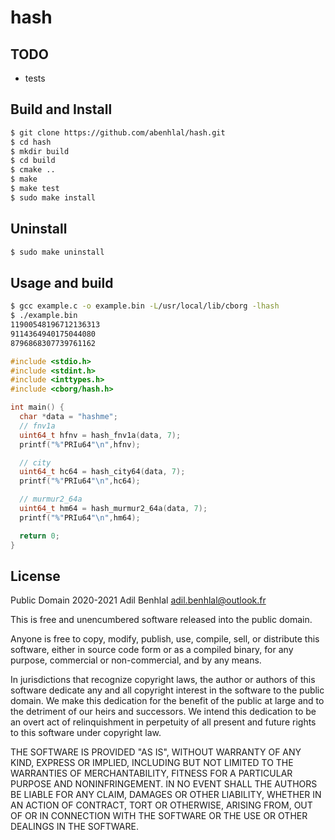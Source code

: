 # hash

## TODO
- tests

## Build and Install

```sh
$ git clone https://github.com/abenhlal/hash.git
$ cd hash
$ mkdir build
$ cd build
$ cmake ..
$ make
$ make test
$ sudo make install
```

## Uninstall

```sh
$ sudo make uninstall
```

## Usage and build

```sh
$ gcc example.c -o example.bin -L/usr/local/lib/cborg -lhash
$ ./example.bin
11900548196712136313
9114364940175044080
8796868307739761162
```

```C
#include <stdio.h>
#include <stdint.h>
#include <inttypes.h>
#include <cborg/hash.h>

int main() {
  char *data = "hashme";
  // fnv1a
  uint64_t hfnv = hash_fnv1a(data, 7);
  printf("%"PRIu64"\n",hfnv);

  // city
  uint64_t hc64 = hash_city64(data, 7);
  printf("%"PRIu64"\n",hc64);

  // murmur2_64a
  uint64_t hm64 = hash_murmur2_64a(data, 7);
  printf("%"PRIu64"\n",hm64);

  return 0;
}

```

## License

Public Domain 2020-2021 Adil Benhlal <adil.benhlal@outlook.fr>

This is free and unencumbered software released into the public domain.

Anyone is free to copy, modify, publish, use, compile, sell, or
distribute this software, either in source code form or as a compiled
binary, for any purpose, commercial or non-commercial, and by any
means.

In jurisdictions that recognize copyright laws, the author or authors
of this software dedicate any and all copyright interest in the
software to the public domain. We make this dedication for the benefit
of the public at large and to the detriment of our heirs and
successors. We intend this dedication to be an overt act of
relinquishment in perpetuity of all present and future rights to this
software under copyright law.

THE SOFTWARE IS PROVIDED "AS IS", WITHOUT WARRANTY OF ANY KIND,
EXPRESS OR IMPLIED, INCLUDING BUT NOT LIMITED TO THE WARRANTIES OF
MERCHANTABILITY, FITNESS FOR A PARTICULAR PURPOSE AND NONINFRINGEMENT.
IN NO EVENT SHALL THE AUTHORS BE LIABLE FOR ANY CLAIM, DAMAGES OR
OTHER LIABILITY, WHETHER IN AN ACTION OF CONTRACT, TORT OR OTHERWISE,
ARISING FROM, OUT OF OR IN CONNECTION WITH THE SOFTWARE OR THE USE OR
OTHER DEALINGS IN THE SOFTWARE.

